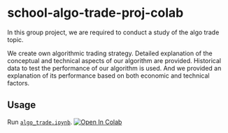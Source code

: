# school-algo-trade-proj-colab

In this group project, we are required to conduct a study of the algo trade topic.

We create own algorithmic trading strategy. Detailed explanation of the conceptual and technical aspects of our algorithm are provided. Historical data to test the performance of our algorithm is used. And we provided an explanation of its performance based on both economic and technical factors.

## Usage

Run [`algo_trade.ipynb`][school-algo-trade-proj-colab].
[![Open In Colab][colab-badge]][school-algo-trade-proj-colab]

[school-algo-trade-proj-colab]: https://colab.research.google.com/github/cyruslauwork/school-algo-trade-proj-colab/blob/master/algo_trade.ipynb
[colab-badge]: https://colab.research.google.com/assets/colab-badge.svg
